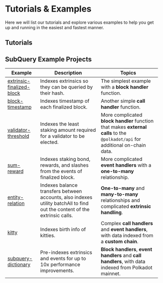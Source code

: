# Tutorials & Examples

Here we will list our tutorials and explore various examples to help you get up and running in the easiest and fastest manner.

## Tutorials



## SubQuery Example Projects

| Example | Description | Topics |
| --- | --- | --- |
| [extrinsic-finalized-block](https://github.com/subquery/subql-examples/tree/main/extrinsic-finalized-block) | Indexes extrinsics so they can be queried by their hash. | The simplest example with a __block handler__ function. |
| [block-timestamp](https://github.com/subquery/subql-examples/tree/main/block-timestamp) | Indexes timestamp of each finalized block. | Another simple __call handler__ function. |
| [validator-threshold](https://github.com/subquery/subql-examples/tree/main/validator-threshold) | Indexes the least staking amount required for a validator to be elected. | More complicated __block handler__ function that makes __external calls__ to the `@polkadot/api` for additional on-chain data. |
| [sum-reward](https://github.com/subquery/subql-examples/tree/main/sum-reward) | Indexes staking bond, rewards, and slashes from the events of finalized block. | More complicated __event handlers__ with a __one-to-many__ relationship. |
| [entity-relation](https://github.com/subquery/subql-examples/tree/main/entity-relation) | Indexes balance transfers between accounts, also indexes utility batchAll to find out the content of the extrinsic calls. | __One-to-many__ and __many-to-many__ relationships and complicated __extrinsic handling__. |
| [kitty](https://github.com/subquery/subql-examples/tree/main/kitty) | Indexes birth info of kitties. | Complex __call handlers__ and __event handlers__, with data indexed from a __custom chain__. |
| [subquery-dictionary](https://github.com/subquery/subql-dictionary) | Pre-indexes extrinsics and events for up to 10x performance improvements.  |  __Block handlers__, __event handlers__ and __call handlers__, with data indexed from Polkadot mainnet. |